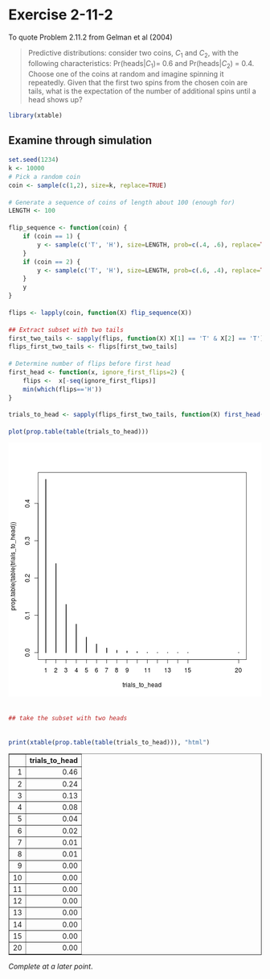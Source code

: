 # Exercise 2-11-2
To quote Problem 2.11.2 from Gelman et al (2004)
> Predictive distributions: consider two coins, $C_1$ and $C_2$, with the following characteristics: Pr(heads|$C_1$)= 0.6 and Pr(heads|$C_2$) = 0.4. Choose one of the coins at random and imagine spinning it repeatedly. Given that the first two spins from the chosen coin are tails, what is the expectation of the number of additional spins until a head shows up?




```r
library(xtable)
```





## Examine through simulation



```r
set.seed(1234)
k <- 10000
# Pick a random coin
coin <- sample(c(1,2), size=k, replace=TRUE)

# Generate a sequence of coins of length about 100 (enough for)
LENGTH <- 100

flip_sequence <- function(coin) {
    if (coin == 1) {
        y <- sample(c('T', 'H'), size=LENGTH, prob=c(.4, .6), replace=TRUE)
    }
    if (coin == 2) {
        y <- sample(c('T', 'H'), size=LENGTH, prob=c(.6, .4), replace=TRUE)
    }
    y
}

flips <- lapply(coin, function(X) flip_sequence(X))

## Extract subset with two tails
first_two_tails <- sapply(flips, function(X) X[1] == 'T' & X[2] == 'T')
flips_first_two_tails <- flips[first_two_tails]

# Determine number of flips before first head
first_head <- function(x, ignore_first_flips=2) {
    flips <-  x[-seq(ignore_first_flips)]
    min(which(flips=='H'))
}

trials_to_head <- sapply(flips_first_two_tails, function(X) first_head(X))

plot(prop.table(table(trials_to_head)))
```

![plot of chunk unnamed-chunk-2](figure/unnamed-chunk-2.png) 

```r

## take the subset with two heads
```







```r

print(xtable(prop.table(table(trials_to_head))), "html")
```

<!-- html table generated in R 2.15.1 by xtable 1.7-0 package -->
<!-- Tue Jul  3 20:53:27 2012 -->
<TABLE border=1>
<TR> <TH>  </TH> <TH> trials_to_head </TH>  </TR>
  <TR> <TD align="right"> 1 </TD> <TD align="right"> 0.46 </TD> </TR>
  <TR> <TD align="right"> 2 </TD> <TD align="right"> 0.24 </TD> </TR>
  <TR> <TD align="right"> 3 </TD> <TD align="right"> 0.13 </TD> </TR>
  <TR> <TD align="right"> 4 </TD> <TD align="right"> 0.08 </TD> </TR>
  <TR> <TD align="right"> 5 </TD> <TD align="right"> 0.04 </TD> </TR>
  <TR> <TD align="right"> 6 </TD> <TD align="right"> 0.02 </TD> </TR>
  <TR> <TD align="right"> 7 </TD> <TD align="right"> 0.01 </TD> </TR>
  <TR> <TD align="right"> 8 </TD> <TD align="right"> 0.01 </TD> </TR>
  <TR> <TD align="right"> 9 </TD> <TD align="right"> 0.00 </TD> </TR>
  <TR> <TD align="right"> 10 </TD> <TD align="right"> 0.00 </TD> </TR>
  <TR> <TD align="right"> 11 </TD> <TD align="right"> 0.00 </TD> </TR>
  <TR> <TD align="right"> 12 </TD> <TD align="right"> 0.00 </TD> </TR>
  <TR> <TD align="right"> 13 </TD> <TD align="right"> 0.00 </TD> </TR>
  <TR> <TD align="right"> 14 </TD> <TD align="right"> 0.00 </TD> </TR>
  <TR> <TD align="right"> 15 </TD> <TD align="right"> 0.00 </TD> </TR>
  <TR> <TD align="right"> 20 </TD> <TD align="right"> 0.00 </TD> </TR>
   </TABLE>



*Complete at a later point*.
